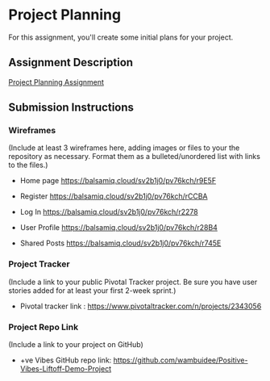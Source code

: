 # Project Planning
For this assignment, you'll create some initial plans for your project.

## Assignment Description
[Project Planning Assignment](https://education.launchcode.org/liftoff/assignments/planning/)

## Submission Instructions

### Wireframes

(Include at least 3 wireframes here, adding images or files to your the repository as necessary. Format them as a bulleted/unordered list with links to the files.)

* Home page
https://balsamiq.cloud/sv2b1j0/pv76kch/r9E5F 

* Register
https://balsamiq.cloud/sv2b1j0/pv76kch/rCCBA

* Log In
https://balsamiq.cloud/sv2b1j0/pv76kch/r2278

* User Profile
https://balsamiq.cloud/sv2b1j0/pv76kch/r28B4

* Shared Posts
https://balsamiq.cloud/sv2b1j0/pv76kch/r745E



### Project Tracker

(Include a link to your public Pivotal Tracker project. Be sure you have user stories added for at least your first 2-week sprint.)

* Pivotal tracker link : https://www.pivotaltracker.com/n/projects/2343056

### Project Repo Link

(Include a link to your project on GitHub)
* +ve Vibes GitHub repo link: https://github.com/wambuidee/Positive-Vibes-Liftoff-Demo-Project
